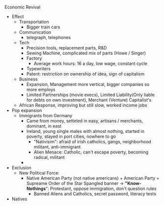 Economic Revival
- Effect
	- Transportation
		- Bigger train cars
	- Communication
		- telegraph, telephones
	- Tech
		- Precision tools, replacement parts, R&D
		- Sewing Machine, complicated mix of parts (Howe / Singer)
		- Factory
			- Average work hours: 16 a day, low wage, constant cycle
		- Typewriters
		- Patent: restriction on ownership of idea, sign of capitalism
	- Business
		- Expansion, Management more vertical, bigger companies so more employs
		- Limited Partnerships (movie execs), Limited Liability(Only liable for debts on own investment), Merchant (Venture) Capitalist's
	- African Response, improving but still slow, worked income jobs
- Pop expansion
	- Immigrants from Germany
		- Came from money, setteled in easy, artisans / merchants, dominant, in east
		- Ireland, young single males with almost nothing, started in poverty, stayed in port cities, nowhere to go
			- "Nativisim": afraid of irish catholics, gangs, neighborhood militant, anti-immigrant
			- Alien Menace: Catholic, can't escape poverty, becoming radical, militant
		- 
- Exclusion
	- New Political Force:
		- Native American Party (not native americans) + American Party = Supreame Order of the Star Spangled banner -> **"Know-Nothings**": Protestant, oppose immigration, don't question rules
			- Banned Aliens and Catholics, secret password, literacy tests
- Natives